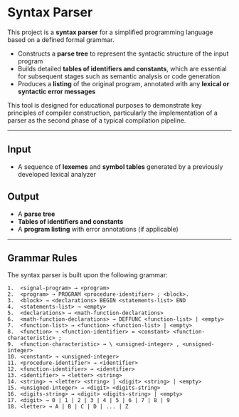 ﻿# Syntax Parser

This project is a **syntax parser** for a simplified programming language based on a defined formal grammar.


- Constructs a **parse tree** to represent the syntactic structure of the input program
- Builds detailed **tables of identifiers and constants**, which are essential for subsequent stages such as semantic analysis or code generation
- Produces a **listing** of the original program, annotated with any **lexical or syntactic error messages**

This tool is designed for educational purposes to demonstrate key principles of compiler construction, particularly the implementation of a parser as the second phase of a typical compilation pipeline.

---

## Input

- A sequence of **lexemes** and **symbol tables** generated by a previously developed lexical analyzer

## Output

- A **parse tree**
- **Tables of identifiers and constants**
- A **program listing** with error annotations (if applicable)

---

## Grammar Rules

The syntax parser is built upon the following grammar:

```ebnf
1.  <signal-program> → <program>
2.  <program> → PROGRAM <procedure-identifier> ; <block>.
3.  <block> → <declarations> BEGIN <statements-list> END
4.  <statements-list> → <empty>
5.  <declarations> → <math-function-declarations>
6.  <math-function-declarations> → DEFFUNC <function-list> | <empty>
7.  <function-list> → <function> <function-list> | <empty>
8.  <function> → <function-identifier> = <constant> <function-characteristic> ;
9.  <function-characteristic> → \ <unsigned-integer> , <unsigned-integer>
10. <constant> → <unsigned-integer>
11. <procedure-identifier> → <identifier>
12. <function-identifier> → <identifier>
13. <identifier> → <letter> <string>
14. <string> → <letter> <string> | <digit> <string> | <empty>
15. <unsigned-integer> → <digit> <digits-string>
16. <digits-string> → <digit> <digits-string> | <empty>
17. <digit> → 0 | 1 | 2 | 3 | 4 | 5 | 6 | 7 | 8 | 9
18. <letter> → A | B | C | D | ... | Z
